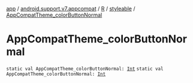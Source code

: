 [app](../../../index.md) / [android.support.v7.appcompat](../../index.md) / [R](../index.md) / [styleable](index.md) / [AppCompatTheme_colorButtonNormal](./-app-compat-theme_color-button-normal.md)

# AppCompatTheme_colorButtonNormal

`static val AppCompatTheme_colorButtonNormal: `[`Int`](https://kotlinlang.org/api/latest/jvm/stdlib/kotlin/-int/index.html)
`static val AppCompatTheme_colorButtonNormal: `[`Int`](https://kotlinlang.org/api/latest/jvm/stdlib/kotlin/-int/index.html)